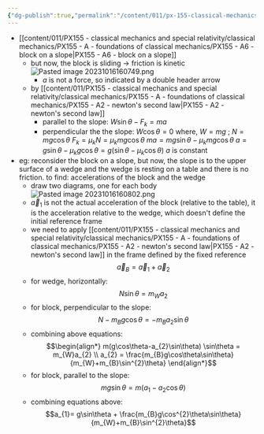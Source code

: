 ```yaml
---
{"dg-publish":true,"permalink":"/content/011/px-155-classical-mechanics-and-special-relativity/classical-mechanics/px-155-b-systems-of-particles-accelerations/px-155-b3-forces-out-of-balance/","noteIcon":"1","created":"2025-08-27T13:14:08.797+01:00","updated":"2024-11-26T19:55:13.000+00:00"}
---
```


- [[content/011/PX155 - classical mechanics and special relativity/classical mechanics/PX155 - A - foundations of classical mechanics/PX155 - A6 - block on a slope\|PX155 - A6 - block on a slope]]
	- but now, the block is sliding $\to$ friction is kinetic ![Pasted image 20231016160749.png](/img/user/pics/Pasted%20image%2020231016160749.png)
		- $a$ is not a force, so indicated by a double header arrow
	- by [[content/011/PX155 - classical mechanics and special relativity/classical mechanics/PX155 - A - foundations of classical mechanics/PX155 - A2 - newton's second law\|PX155 - A2 - newton's second law]]
		- parallel to the slope: $W\sin{\theta}-F_k=ma$
		- perpendicular the the slope: $W\cos{\theta}=0$
			where, $W=mg$ ; $N=mg\cos{\theta}$
				$F_{k}=\mu_kN=\mu_kmg\cos{\theta}$
			$ma=mg\sin{\theta}-\mu_kmg\cos{\theta}$
			$a=g\sin{\theta}-\mu_kg\cos{\theta}=g(\sin{\theta}-\mu_k\cos{\theta})$
				 $a$ is constant
- eg:  reconsider the block on a slope, but now, the slope is to the upper surface of a wedge and the wedge is resting on a table and there is no friction. to find: accelerations of the block and the wedge
	- draw two diagrams, one for each body![Pasted image 20231016160802.png](/img/user/pics/Pasted%20image%2020231016160802.png)
	- $\vec a_1$ is not the actual acceleration of the block (relative to the table), it is the acceleration relative to the wedge, which doesn't define the initial reference frame
	- we need to apply [[content/011/PX155 - classical mechanics and special relativity/classical mechanics/PX155 - A - foundations of classical mechanics/PX155 - A2 - newton's second law\|PX155 - A2 - newton's second law]] in the frame defined by the fixed reference
$$\vec a_{B}=\vec a_1 +\vec a_2$$
	- for wedge, horizontally:
$$N\sin\theta = m_{W}a_2$$
	- for block, perpendicular to the slope:
$$N-m_{B}g\cos\theta = -m_{B}a_{2}\sin\theta$$
	- combining above equations:
$$\begin{align*}
			m(g\cos\theta-a_{2}\sin\theta) \sin\theta = m_{W}a_{2} \\
			a_{2} = \frac{m_{B}g\cos\theta\sin\theta}{m_{W}+m_{B}\sin^{2}\theta}
		\end{align*}$$
	- for block, parallel to the slope:
$$mg\sin\theta = m(a_{1}-a_{2}\cos\theta)$$
	- combining equations above:
$$a_{1}= g\sin\theta + \frac{m_{B}g\cos^{2}\theta\sin\theta}{m_{W}+m_{B}\sin^{2}\theta}$$
